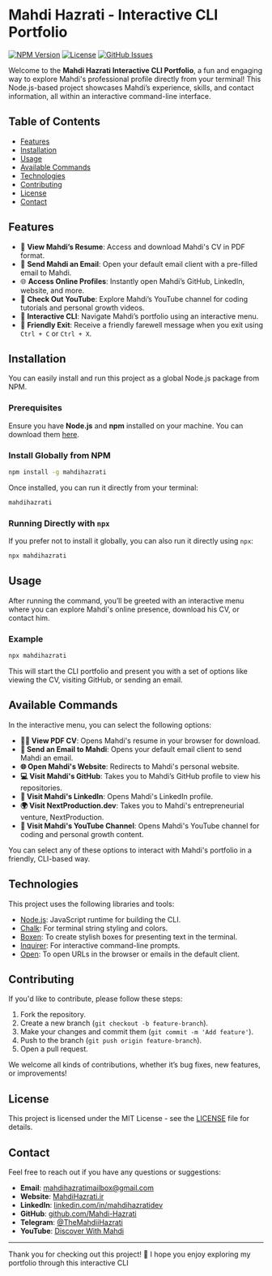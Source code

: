 # Mahdi Hazrati - Interactive CLI Portfolio

[![NPM Version](https://img.shields.io/npm/v/mahdihazrati)](https://www.npmjs.com/package/mahdihazrati)
[![License](https://img.shields.io/github/license/mahdi-hazrati/cli-portfolio)](https://github.com/Mahdi-Hazrati/cli-portfolio/blob/main/LICENSE)
[![GitHub Issues](https://img.shields.io/github/issues/mahdi-hazrati/cli-portfolio)](https://github.com/Mahdi-Hazrati/cli-portfolio/issues)

Welcome to the **Mahdi Hazrati Interactive CLI Portfolio**, a fun and engaging way to explore Mahdi's professional profile directly from your terminal! This Node.js-based project showcases Mahdi’s experience, skills, and contact information, all within an interactive command-line interface.

## Table of Contents

- [Features](#features)
- [Installation](#installation)
- [Usage](#usage)
- [Available Commands](#available-commands)
- [Technologies](#technologies)
- [Contributing](#contributing)
- [License](#license)
- [Contact](#contact)

## Features

- 📝 **View Mahdi’s Resume**: Access and download Mahdi's CV in PDF format.
- 📧 **Send Mahdi an Email**: Open your default email client with a pre-filled email to Mahdi.
- 🌐 **Access Online Profiles**: Instantly open Mahdi’s GitHub, LinkedIn, website, and more.
- 🎥 **Check Out YouTube**: Explore Mahdi’s YouTube channel for coding tutorials and personal growth videos.
- 🚀 **Interactive CLI**: Navigate Mahdi’s portfolio using an interactive menu.
- 👋 **Friendly Exit**: Receive a friendly farewell message when you exit using `Ctrl + C` or `Ctrl + X`.

## Installation

You can easily install and run this project as a global Node.js package from NPM.

### Prerequisites

Ensure you have **Node.js** and **npm** installed on your machine. You can download them [here](https://nodejs.org/en/download/).

### Install Globally from NPM

```bash
npm install -g mahdihazrati
```

Once installed, you can run it directly from your terminal:

```bash
mahdihazrati
```

### Running Directly with `npx`

If you prefer not to install it globally, you can also run it directly using `npx`:

```bash
npx mahdihazrati
```

## Usage

After running the command, you’ll be greeted with an interactive menu where you can explore Mahdi's online presence, download his CV, or contact him.

### Example

```bash
npx mahdihazrati
```

This will start the CLI portfolio and present you with a set of options like viewing the CV, visiting GitHub, or sending an email.

## Available Commands

In the interactive menu, you can select the following options:

- **👨‍💻 View PDF CV**: Opens Mahdi's resume in your browser for download.
- **📧 Send an Email to Mahdi**: Opens your default email client to send Mahdi an email.
- **🌐 Open Mahdi's Website**: Redirects to Mahdi's personal website.
- **💻 Visit Mahdi's GitHub**: Takes you to Mahdi’s GitHub profile to view his repositories.
- **🔗 Visit Mahdi's LinkedIn**: Opens Mahdi's LinkedIn profile.
- **🌍 Visit NextProduction.dev**: Takes you to Mahdi's entrepreneurial venture, NextProduction.
- **🎥 Visit Mahdi's YouTube Channel**: Opens Mahdi's YouTube channel for coding and personal growth content.

You can select any of these options to interact with Mahdi's portfolio in a friendly, CLI-based way.

## Technologies

This project uses the following libraries and tools:

- [Node.js](https://nodejs.org/): JavaScript runtime for building the CLI.
- [Chalk](https://github.com/chalk/chalk): For terminal string styling and colors.
- [Boxen](https://github.com/sindresorhus/boxen): To create stylish boxes for presenting text in the terminal.
- [Inquirer](https://github.com/SBoudrias/Inquirer.js): For interactive command-line prompts.
- [Open](https://github.com/sindresorhus/open): To open URLs in the browser or emails in the default client.

## Contributing

If you'd like to contribute, please follow these steps:

1. Fork the repository.
2. Create a new branch (`git checkout -b feature-branch`).
3. Make your changes and commit them (`git commit -m 'Add feature'`).
4. Push to the branch (`git push origin feature-branch`).
5. Open a pull request.

We welcome all kinds of contributions, whether it’s bug fixes, new features, or improvements!

## License

This project is licensed under the MIT License - see the [LICENSE](https://github.com/Mahdi-Hazrati/cli-portfolio/blob/main/LICENSE) file for details.

## Contact

Feel free to reach out if you have any questions or suggestions:

- **Email**: [mahdihazratimailbox@gmail.com](mailto:mahdihazratimailbox@gmail.com)
- **Website**: [MahdiHazrati.ir](https://mahdihazrati.ir)
- **LinkedIn**: [linkedin.com/in/mahdihazratidev](https://linkedin.com/in/mahdihazratidev)
- **GitHub**: [github.com/Mahdi-Hazrati](https://github.com/Mahdi-Hazrati)
- **Telegram**: [@TheMahdiiHazrati](https://t.me/TheMahdiiHazrati)
- **YouTube**: [Discover With Mahdi](https://youtube.com/@DiscoverWithMahdi)

---

Thank you for checking out this project! 🚀 I hope you enjoy exploring my portfolio through this interactive CLI